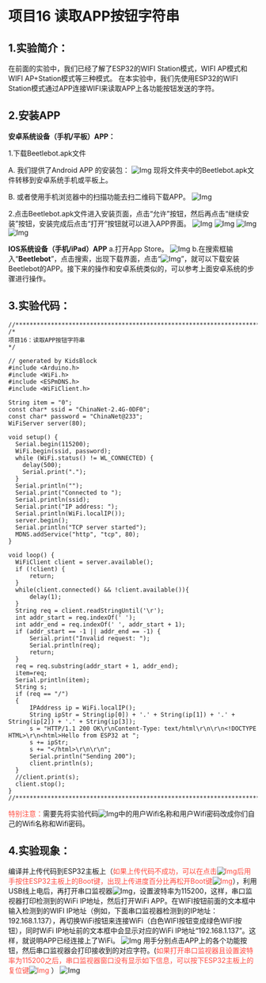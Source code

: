 # 项目16 读取APP按钮字符串

## 1.实验简介：
在前面的实验中，我们已经了解了ESP32的WIFI Station模式，WIFI AP模式和WIFI AP+Station模式等三种模式。
在本实验中，我们先使用ESP32的WIFI Station模式通过APP连接WIFI来读取APP上各功能按钮发送的字符。

## 2.安装APP

**安卓系统设备（手机/平板）APP：**

1.下载Beetlebot.apk文件

A. 我们提供了Android APP 的安装包：
![Img](/media/img-20230425082506.png)
现将文件夹中的Beetlebot.apk文件转移到安卓系统手机或平板上。

B. 或者使用手机浏览器中的扫描功能去扫二维码下载APP。
![Img](/media/img-20230506145736.png)

2.点击Beetlebot.apk文件进入安装页面，点击“允许”按钮，然后再点击“继续安装”按钮，安装完成后点击“打开”按钮就可以进入APP界面。
![Img](/media/img-20230506150200.png)
![Img](/media/img-20230506150422.png)
![Img](/media/img-20230506150539.png)
![Img](/media/img-20230330152214.png)

**IOS系统设备（手机/iPad）APP**
a.打开App Store。
![Img](/media/img-20230330152300.png)
b.在搜索框输入“**Beetlebot**”，点击搜索，出现下载界面，点击“![Img](/media/img-20230330152329.png)”，就可以下载安装Beetlebot的APP。接下来的操作和安卓系统类似的，可以参考上面安卓系统的步骤进行操作。

## 3.实验代码：

```
//*************************************************************************************
/*
项目16：读取APP按钮字符串
*/

// generated by KidsBlock
#include <Arduino.h>
#include <WiFi.h>
#include <ESPmDNS.h>
#include <WiFiClient.h>

String item = "0";
const char* ssid = "ChinaNet-2.4G-0DF0";
const char* password = "ChinaNet@233";
WiFiServer server(80);

void setup() {
  Serial.begin(115200);
  WiFi.begin(ssid, password);
  while (WiFi.status() != WL_CONNECTED) {
    delay(500);
    Serial.print(".");
  }
  Serial.println("");
  Serial.print("Connected to ");
  Serial.println(ssid);
  Serial.print("IP address: ");
  Serial.println(WiFi.localIP());
  server.begin();
  Serial.println("TCP server started");
  MDNS.addService("http", "tcp", 80);
}

void loop() {
  WiFiClient client = server.available();
  if (!client) {
      return;
  }
  while(client.connected() && !client.available()){
      delay(1);
  }
  String req = client.readStringUntil('\r');
  int addr_start = req.indexOf(' ');
  int addr_end = req.indexOf(' ', addr_start + 1);
  if (addr_start == -1 || addr_end == -1) {
      Serial.print("Invalid request: ");
      Serial.println(req);
      return;
  }
  req = req.substring(addr_start + 1, addr_end);
  item=req;
  Serial.println(item);
  String s;
  if (req == "/")
  {
      IPAddress ip = WiFi.localIP();
      String ipStr = String(ip[0]) + '.' + String(ip[1]) + '.' + String(ip[2]) + '.' + String(ip[3]);
      s = "HTTP/1.1 200 OK\r\nContent-Type: text/html\r\n\r\n<!DOCTYPE HTML>\r\n<html>Hello from ESP32 at ";
      s += ipStr;
      s += "</html>\r\n\r\n";
      Serial.println("Sending 200");
      client.println(s);
  }
  //client.print(s);
  client.stop();
}
//*************************************************************************************
```
<span style="color: rgb(255, 76, 65);">特别注意：</span>需要先将实验代码![Img](/media/img-20230330152503.png)中的用户Wifi名称和用户Wifi密码改成你们自己的Wifi名称和Wifi密码。

## 4.实验现象：
编译并上传代码到ESP32主板上（<span style="color: rgb(255, 76, 65);">如果上传代码不成功，可以在点击![Img](/media/img-20230330092521.png)后用手按住ESP32主板上的Boot键，出现上传进度百分比再松开Boot键![Img](/media/img-20230331144331.png)</span>），利用USB线上电后，再打开串口监视器![Img](/media/img-20230330103640.png)，设置波特率为115200，这样，串口监视器打印检测到的WiFi IP地址，然后打开WiFi APP。在WIFI按钮前面的文本框中输入检测到的WIFI IP地址（例如，下面串口监视器检测到的IP地址：192.168.1.137），再切换WiFi按钮来连接WiFi（白色WIFI按钮变成绿色WIFI按钮），同时WiFi IP地址前的文本框中会显示对应的WiFi IP地址“192.168.1.137”。这样，就说明APP已经连接上了WiFi。
![Img](/media/img-20230330152622.png)
用手分别点击APP上的各个功能按钮，然后串口监视器会打印接收到的对应字符。(<span style="color: rgb(255, 76, 65);">如果打开串口监视器且设置波特率为115200之后，串口监视器窗口没有显示如下信息，可以按下ESP32主板上的复位键![Img](/media/img-20230330150217.png)
</span>）
![Img](/media/img-20230330153222.png)






